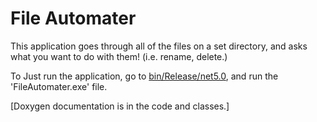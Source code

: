 # File Automater

This application goes through all of the files on a set directory, and asks what you want to do
with them! (i.e. rename, delete.)

To Just run the application, go to [bin/Release/net5.0](bin/Release/net5.0), and run the 
'FileAutomater.exe' file.

[Doxygen documentation is in the code and classes.]
